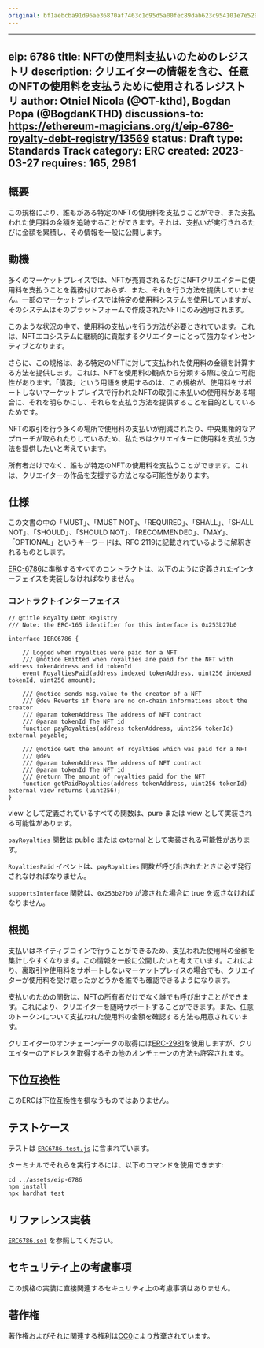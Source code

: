 ```yaml
---
original: bf1aebcba91d96ae36870af7463c1d95d5a00fec89dab623c954101e7e529774
---
```


---
eip: 6786
title: NFTの使用料支払いのためのレジストリ
description: クリエイターの情報を含む、任意のNFTの使用料を支払うために使用されるレジストリ
author: Otniel Nicola (@OT-kthd), Bogdan Popa (@BogdanKTHD)
discussions-to: https://ethereum-magicians.org/t/eip-6786-royalty-debt-registry/13569
status: Draft
type: Standards Track
category: ERC
created: 2023-03-27
requires: 165, 2981
---

## 概要

この規格により、誰もがある特定のNFTの使用料を支払うことができ、また支払われた使用料の金額を追跡することができます。それは、支払いが実行されるたびに金額を累積し、その情報を一般に公開します。

## 動機

多くのマーケットプレイスでは、NFTが売買されるたびにNFTクリエイターに使用料を支払うことを義務付けておらず、また、それを行う方法を提供していません。一部のマーケットプレイスでは特定の使用料システムを使用していますが、そのシステムはそのプラットフォームで作成されたNFTにのみ適用されます。

このような状況の中で、使用料の支払いを行う方法が必要とされています。これは、NFTエコシステムに継続的に貢献するクリエイターにとって強力なインセンティブとなります。

さらに、この規格は、ある特定のNFTに対して支払われた使用料の金額を計算する方法を提供します。これは、NFTを使用料の観点から分類する際に役立つ可能性があります。「債務」という用語を使用するのは、この規格が、使用料をサポートしないマーケットプレイスで行われたNFTの取引に未払いの使用料がある場合に、それを明らかにし、それらを支払う方法を提供することを目的としているためです。

NFTの取引を行う多くの場所で使用料の支払いが削減されたり、中央集権的なアプローチが取られたりしているため、私たちはクリエイターに使用料を支払う方法を提供したいと考えています。

所有者だけでなく、誰もが特定のNFTの使用料を支払うことができます。これは、クリエイターの作品を支援する方法となる可能性があります。

## 仕様

この文書の中の「MUST」、「MUST NOT」、「REQUIRED」、「SHALL」、「SHALL NOT」、「SHOULD」、「SHOULD NOT」、「RECOMMENDED」、「MAY」、「OPTIONAL」というキーワードは、RFC 2119に記載されているように解釈されるものとします。

[ERC-6786](./eip-6786.md)に準拠するすべてのコントラクトは、以下のように定義されたインターフェイスを実装しなければなりません。

### コントラクトインターフェイス

```solidity
// @title Royalty Debt Registry
/// Note: the ERC-165 identifier for this interface is 0x253b27b0

interface IERC6786 {

    // Logged when royalties were paid for a NFT
    /// @notice Emitted when royalties are paid for the NFT with address tokenAddress and id tokenId
    event RoyaltiesPaid(address indexed tokenAddress, uint256 indexed tokenId, uint256 amount);

    /// @notice sends msg.value to the creator of a NFT
    /// @dev Reverts if there are no on-chain informations about the creator
    /// @param tokenAddress The address of NFT contract
    /// @param tokenId The NFT id
    function payRoyalties(address tokenAddress, uint256 tokenId) external payable;

    /// @notice Get the amount of royalties which was paid for a NFT
    /// @dev 
    /// @param tokenAddress The address of NFT contract
    /// @param tokenId The NFT id
    /// @return The amount of royalties paid for the NFT
    function getPaidRoyalties(address tokenAddress, uint256 tokenId) external view returns (uint256);
}
```

view として定義されているすべての関数は、pure または view として実装される可能性があります。

`payRoyalties` 関数は public または external として実装される可能性があります。

`RoyaltiesPaid` イベントは、`payRoyalties` 関数が呼び出されたときに必ず発行されなければなりません。

`supportsInterface` 関数は、`0x253b27b0` が渡された場合に true を返さなければなりません。

## 根拠

支払いはネイティブコインで行うことができるため、支払われた使用料の金額を集計しやすくなります。この情報を一般に公開したいと考えています。これにより、裏取引や使用料をサポートしないマーケットプレイスの場合でも、クリエイターが使用料を受け取ったかどうかを誰でも確認できるようになります。

支払いのための関数は、NFTの所有者だけでなく誰でも呼び出すことができます。これにより、クリエイターを随時サポートすることができます。また、任意のトークンについて支払われた使用料の金額を確認する方法も用意されています。

クリエイターのオンチェーンデータの取得には[ERC-2981](./eip-2981.md)を使用しますが、クリエイターのアドレスを取得するその他のオンチェーンの方法も許容されます。

## 下位互換性

このERCは下位互換性を損なうものではありません。

## テストケース

テストは [`ERC6786.test.js`](../assets/eip-6786/test/ERC6786.test.js) に含まれています。

ターミナルでそれらを実行するには、以下のコマンドを使用できます:

```
cd ../assets/eip-6786
npm install
npx hardhat test
```

## リファレンス実装

[`ERC6786.sol`](../assets/eip-6786/contracts/ERC6786.sol) を参照してください。

## セキュリティ上の考慮事項

この規格の実装に直接関連するセキュリティ上の考慮事項はありません。

## 著作権

著作権およびそれに関連する権利は[CC0](../LICENSE)により放棄されています。